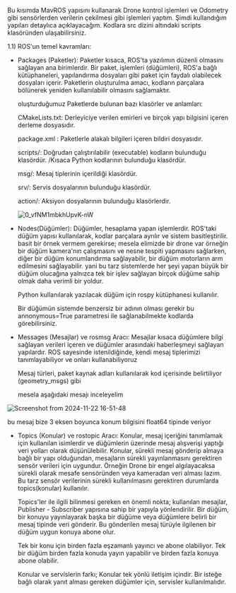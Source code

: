Bu kısımda  MavROS yapısını kullanarak Drone kontrol işlemleri ve Odometry gibi sensörlerden verilerin çekilmesi gibi işlemleri yaptım. Şimdi kullandığım yapıları detaylıca açıklayacağım.
Kodlara src dizini altındaki scripts klasöründen ulaşabilirsiniz.

1.1) ROS'un temel kavramları:
- Packages (Paketler):
  Paketler kısaca, ROS'ta yazılımın düzenli olmasını sağlayan ana birimlerdir. Bir paket, işlemleri (düğümleri), ROS'a bağlı kütüphaneleri, yapılandırma dosyaları gibi paket için faydalı olabilecek dosyaları
  içerir. Paketlerin oluşturulma amacı, kodların parçalara bölünerek yeniden kullanılabilir olmasını sağlamaktır.



  oluşturduğumuz Paketlerde  bulunan bazı klasörler ve anlamları:

  CMakeLists.txt: Derleyiciye verilen emirleri ve birçok yapı bilgisini içeren derleme dosyasıdır.

  package.xml : Paketlerle alakalı bilgileri içeren bildiri dosyasıdır.

  scripts/: Doğrudan çalıştırılabilir (executable) kodların bulunduğu klasördür. /Kısaca Python kodlarının bulunduğu klasördür.

  msg/: Mesaj tiplerinin içerildiği klasördür.

  srv/: Servis dosyalarının bulunduğu klasördür.

  action/: Aksiyon dosyalarının bulunduğu klasörlerdir.

  ![0_vfNM1mbkhUpvK-nW](https://github.com/user-attachments/assets/20b30845-b81a-4776-9bef-bace725eff6a)


- Nodes(Düğümler):
  Düğümler, hesaplama yapan işlemlerdir. ROS'taki düğüm yapısı kullanılarak, kodlar parçalara ayrılır ve sistem basitleştirilir.
  basit bir örnek vermem gerekirse; mesela elimizde bir drone var örneğin bir düğüm kamera'nın çalışmasını ve nesne tespiti yapmasını sağlarken, diğer bir düğüm konumlandırma sağlayabilir, bir düğüm motorların arm edilmesini sağlayabilir.
  yani bu tarz sistemlerde her şeyi yapan büyük bir düğüm olucağına yalnızca tek bir işlev sağlayan birçok düğüme sahip olmak daha verimli bir yoldur.

  Python kullanılarak yazılacak düğüm için rospy kütüphanesi kullanılır.

  Bir düğümün sistemde benzersiz bir adının olması gerekir bu annonymous=True parametresi ile sağlanabilmekte kodlarda görebilirsiniz.



- Messages (Mesajlar) ve rosmsg Aracı:
  Mesajlar kısaca düğümlere bilgi sağlayan verileri içeren ve düğümler arasındaki haberleşmeyi sağlayan yapılardır.
  ROS sayesinde istenildiğinde, kendi mesaj tiplerimizi tanımlayabiliyor ve onları kullanabiliyoruz

  Mesaj türleri, paket kaynak adları kullanılarak kod içerisinde belirtiliyor (geometry_msgs) gibi
  
  mesela aşağıdaki mesajı inceleyelim
  
![Screenshot from 2024-11-22 16-51-48](https://github.com/user-attachments/assets/74e717a7-b88c-45a4-bd81-94ecc0295fa6)

  bu mesaj bize 3 eksen boyunca konum bilgisini float64 tipinde veriyor


- Topics (Konular) ve rostopic Aracı:
  Konular, mesaj içeriğini tanımlamak için kullanılan isimlerdir ve düğümlerin üzerinde mesaj alışverişi yaptığı veri yolları olarak düşünülebilir.
  Konular, sürekli mesaj gönderip almaya bağlı bir yapı olduğundan, mesajların sürekli yayınlanmasını gerektiren sensör verileri için uygundur. Örneğin Drone bir engel algılayacaksa sürekli olarak mesafe sensöründen veya kameradan
  veri alması lazım. Bu tarz sensör verilerinin sürekli kullanılmasını gerektiren durumlarda topics(konular) kullanılır.

  Topics'ler ile ilgili bilinmesi gereken en önemli nokta; kullanılan mesajlar, Publisher - Subscriber yapısına sahip bir yapıyla yönlendirilir. Bir düğüm, bir konuyu yayınlayarak başka bir düğüme veya düğümlere belirli bir mesaj tipinde veri
  gönderir. Bu gönderilen mesaj türüyle ilgilenen bir düğüm uygun konuya abone olur.

  
  Tek bir konu için birden fazla eşzamanlı yayıncı ve abone olabiliyor. Tek bir düğüm birden fazla konuda yayın yapabilir ve birden fazla konuya abone olabilir.

  Konular ve servislerin farkı; Konular tek yönlü iletişim içindir. Bir isteğe bağlı olarak yanıt alması gereken düğümler için, servisler kullanılmalıdır.
  
  
  

  

  
  
  
  
  
  

